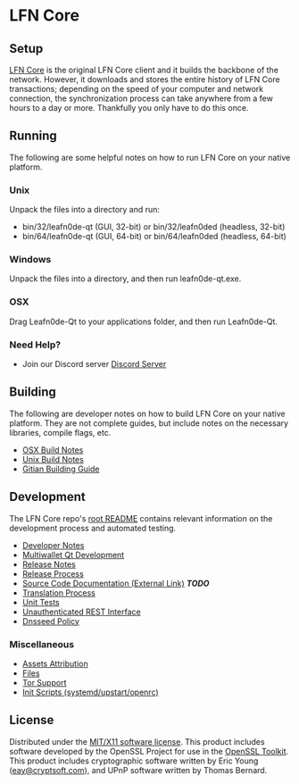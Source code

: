 LFN Core
=====================

Setup
---------------------
[LFN Core](http://leafn0decoin.io) is the original LFN Core client and it builds the backbone of the network. However, it downloads and stores the entire history of LFN Core transactions; depending on the speed of your computer and network connection, the synchronization process can take anywhere from a few hours to a day or more. Thankfully you only have to do this once.

Running
---------------------
The following are some helpful notes on how to run LFN Core on your native platform.

### Unix

Unpack the files into a directory and run:

- bin/32/leafn0de-qt (GUI, 32-bit) or bin/32/leafn0ded (headless, 32-bit)
- bin/64/leafn0de-qt (GUI, 64-bit) or bin/64/leafn0ded (headless, 64-bit)

### Windows

Unpack the files into a directory, and then run leafn0de-qt.exe.

### OSX

Drag Leafn0de-Qt to your applications folder, and then run Leafn0de-Qt.

### Need Help?

* Join our Discord server [Discord Server](https://discord.leafn0decoin.io)

Building
---------------------
The following are developer notes on how to build LFN Core on your native platform. They are not complete guides, but include notes on the necessary libraries, compile flags, etc.

- [OSX Build Notes](build-osx.md)
- [Unix Build Notes](build-unix.md)
- [Gitian Building Guide](gitian-building.md)

Development
---------------------
The LFN Core repo's [root README](https://github.com/leafn0de/leafn0de/blob/master/README.md) contains relevant information on the development process and automated testing.

- [Developer Notes](developer-notes.md)
- [Multiwallet Qt Development](multiwallet-qt.md)
- [Release Notes](release-notes.md)
- [Release Process](release-process.md)
- [Source Code Documentation (External Link)](https://dev.visucore.com/bitcoin/doxygen/) ***TODO***
- [Translation Process](translation_process.md)
- [Unit Tests](unit-tests.md)
- [Unauthenticated REST Interface](REST-interface.md)
- [Dnsseed Policy](dnsseed-policy.md)

### Miscellaneous
- [Assets Attribution](assets-attribution.md)
- [Files](files.md)
- [Tor Support](tor.md)
- [Init Scripts (systemd/upstart/openrc)](init.md)

License
---------------------
Distributed under the [MIT/X11 software license](http://www.opensource.org/licenses/mit-license.php).
This product includes software developed by the OpenSSL Project for use in the [OpenSSL Toolkit](https://www.openssl.org/). This product includes
cryptographic software written by Eric Young ([eay@cryptsoft.com](mailto:eay@cryptsoft.com)), and UPnP software written by Thomas Bernard.
